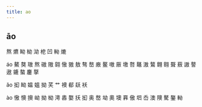 ```yaml
---
title: ao
---
```


## āo
熬
爊
眑
柪
泑
梎
凹
軪
熝


áo
鰲
獒
璈
熬
磝
隞
翶
慠
獓
敖
骜
嶅
廒
鳌
嗷
厫
墽
嗸
鼇
滶
鷔
翺
翱
聱
蔜
謸
謷
遨
鏕
螯
鏖
摮











ǎo
抝
眑
媪
媼
拗
芺
艹
襖
郩
镺
袄









ào
慠
懊
擙
岰
拗
柪
澚
嶴
嫯
扷
抝
奥
嶅
坳
奧
墺
奡
傲
垇
岙
澳
隩
驁
鏊
軪
